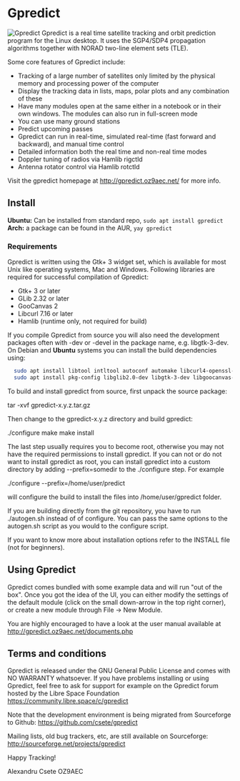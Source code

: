 # Gpredict
![Gpredict](https://www.flickr.com/photos/csete/28902144392/in/album-72157671566225472)
Gpredict is a real time satellite tracking and orbit prediction program
for the Linux desktop. It uses the SGP4/SDP4 propagation algorithms together
with NORAD two-line element sets (TLE).

Some core features of Gpredict include:

- Tracking of a large number of satellites only limited by the physical
  memory and processing power of the computer
- Display the tracking data in lists, maps, polar plots and any combination
  of these
- Have many modules open at the same either in a notebook or in their own
  windows. The modules can also run in full-screen mode
- You can use many ground stations
- Predict upcoming passes
- Gpredict can run in real-time, simulated real-time (fast forward and
  backward), and manual time control
- Detailed information both the real time and non-real time modes
- Doppler tuning of radios via Hamlib rigctld
- Antenna rotator control via Hamlib rotctld

Visit the gpredict homepage at http://gpredict.oz9aec.net/ for more info.

## Install
**Ubuntu:** Can be installed from standard repo, `sudo apt install gpredict`
**Arch:** a package can be found in the AUR, `yay gpredict`
### Requirements

Gpredict is written using the Gtk+ 3 widget set, which is available for most
Unix like operating systems, Mac and Windows. Following libraries are required
for successful compilation of Gpredict:

- Gtk+ 3 or later
- GLib 2.32 or later
- GooCanvas 2
- Libcurl 7.16 or later
- Hamlib (runtime only, not required for build)

 If you compile Gpredict from source you will also need the development packages
often with -dev or -devel in the package name, e.g. libgtk-3-dev. On Debian and
**Ubuntu** systems you can install the build dependencies using:

```bash
  sudo apt install libtool intltool autoconf automake libcurl4-openssl-dev
  sudo apt install pkg-config libglib2.0-dev libgtk-3-dev libgoocanvas-2.0-dev
```

To build and install gpredict from source, first unpack the source package:

  tar -xvf gpredict-x.y.z.tar.gz

Then change to the gpredict-x.y.z directory and build gpredict:

  ./configure
  make
  make install

The last step usually requires you to become root, otherwise you may not have
the required permissions to install gpredict. If you can not or do not want to
install gpredict as root, you can install gpredict into a custom directory by
adding --prefix=somedir to the ./configure step. For example

  ./configure --prefix=/home/user/predict
  
will configure the build to install the files into /home/user/gpredict folder.

If you are building directly from the git repository, you have to run
./autogen.sh instead of of configure. You can pass the same options to the
autogen.sh script as you would to the configure script.

If you want to know more about installation options refer to the INSTALL file
(not for beginners).


## Using Gpredict

Gpredict comes bundled with some example data and will run "out of the box".
Once you got the idea of the UI, you can either modify the settings of the
default module (click on the small down-arrow in the top right corner), or
create a new module through File -> New Module.

You are highly encouraged to have a look at the user manual available at
http://gpredict.oz9aec.net/documents.php


## Terms and conditions
Gpredict is released under the GNU General Public License and comes with
NO WARRANTY whatsoever. If you have problems installing or using Gpredict,
feel free to ask for support for example on the Gpredict forum hosted by
the Libre Space Foundation https://community.libre.space/c/gpredict


Note that the development environment is being migrated from Sourceforge to
Github: https://github.com/csete/gpredict

Mailing lists, old bug trackers, etc, are still available on Sourceforge:
http://sourceforge.net/projects/gpredict


Happy Tracking!

Alexandru Csete
OZ9AEC
